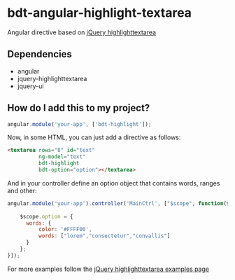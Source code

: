 # bdt-angular-highlight-textarea
Angular directive based on [jQuery highlighttextarea](http://garysieling.github.io/jquery-highlighttextarea/index.html)

## Dependencies

* angular
* jquery-highlighttextarea
* jquery-ui

## How do I add this to my project?
```js
angular.module('your-app', ['bdt-highlight']);
```

Now, in some HTML, you can just add a directive as follows:

```html
<textarea rows="8" id="text"
          ng-model="text"
          bdt-highlight
          bdt-option="option"></textarea>
```

And in your controller define an option object that contains words, ranges and other:
```js
angular.module('your-app').controller('MainCtrl', ["$scope", function($scope) {
    
    $scope.option = {
      words: {
          color: '#FFFF00',
          words: ["lorem","consectetur","convallis"]
      }
    };
}]);
```

For more examples follow the [jQuery highlighttextarea examples page](http://garysieling.github.io/jquery-highlighttextarea/examples.html)